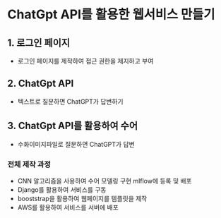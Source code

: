 # ChatGpt API를 활용한 웹서비스 만들기
## 1. 로그인 페이지
- 로그인 페이지를 제작하여 접근 권한을 제지하고 부여
## 2. ChatGpt API
- 텍스트로 질문하면 ChatGPT가 답변하기
## 3. ChatGpt API를 활용하여 수어
- 수화이미지파일로 질문하면 ChatGPT가 답변

### 전체 제작 과정
- CNN 알고리즘을 사용하여 수어 모델링 구현 mlflow에 등록 및 배포
- Django를 활용하여 서비스를 구동
- booststrap을 활용하여 웹페이지를 템플릿을 제작
- AWS를 활용하여 서비스를 서버에 배포
